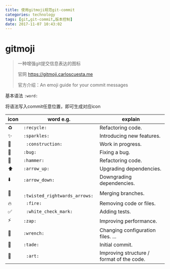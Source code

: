 ```yaml
---
title: 使用gitmoji规范git-commit
categories: technology
tags: [git,git-commit,版本控制]
date: 2017-11-07 10:43:02
---
```


# gitmoji

> 一种增强git提交信息表达的图标
>
> 官网 https://gitmoji.carloscuesta.me
>
> 官方介绍：An emoji guide for your commit messages

基本语法 `:word:`   

将语法写入commit任意位置，即可生成对应icon

| icon                        | word e.g.                      | explain                                  |
| --------------------------- | ------------------------------ | ---------------------------------------- |
| :recycle:                   | `:recycle:`                    | Refactoring code.                        |
| ✨                           | `:sparkles:`                   | Introducing new features.                |
| :construction:              | ` :construction:`              | Work in progress.                        |
| 🐛                          | `:bug:`                        | Fixing a bug.                            |
| 🔨                          | `:hammer:`                     | Refactoring code.                        |
| ⬆️                          | `:arrow_up:`                   | Upgrading dependencies.                  |
| ⬇️                          | `:arrow_down:`                 | Downgrading dependencies.                |
| :twisted_rightwards_arrows: | ` :twisted_rightwards_arrows:` | Merging branches.                        |
| :fire:                      | ` :fire:`                      | Removing code or files.                  |
| :white_check_mark:          | ` :white_check_mark:`          | Adding tests.                            |
| ⚡                           | `:zap:`                        | Improving performance.                   |
| :wrench:                    | `:wrench:`                     | Changing configuration files. ...        |
| :tada:                      | `:tade:`                       | Initial commit.                          |
| :art:                       | ` :art:`                       | Improving structure / format of the code. |

